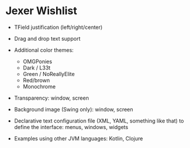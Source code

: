 Jexer Wishlist
==============

* TField justification (left/right/center)

* Drag and drop text support

* Additional color themes:
  - OMGPonies
  - Dark / L33t
  - Green / NoReallyElite
  - Red/brown
  - Monochrome

* Transparency: window, screen

* Background image (Swing only): window, screen

* Declarative text configuration file (XML, YAML, something like that)
  to define the interface: menus, windows, widgets

* Examples using other JVM languages: Kotlin, Clojure